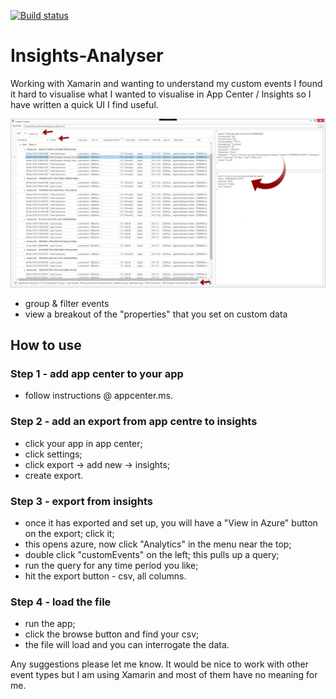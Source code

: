 [![Build status](https://ci.appveyor.com/api/projects/status/github/dominicshaw/insights-analyser?branch=master&amp;svg=true)](https://ci.appveyor.com/project/dominicshaw/insights-analyser/branch/master)

# Insights-Analyser

Working with Xamarin and wanting to understand my custom events I found it hard to visualise what I wanted to visualise in App Center / Insights so I have written a quick UI I find useful.

![Screenshot](https://raw.githubusercontent.com/dominicshaw/Insights-Analyser/master/InsightsAnalyser/screenshot.png)

- group & filter events
- view a breakout of the "properties" that you set on custom data

## How to use

### Step 1 - add app center to your app
- follow instructions @ appcenter.ms.

### Step 2 - add an export from app centre to insights
- click your app in app center; 
- click settings;
- click export -> add new -> insights;
- create export.

### Step 3 - export from insights
- once it has exported and set up, you will have a "View in Azure" button on the export; click it;
- this opens azure, now click "Analytics" in the menu near the top;
- double click "customEvents" on the left; this pulls up a query;
- run the query for any time period you like;
- hit the export button - csv, all columns.

### Step 4 - load the file
- run the app;
- click the browse button and find your csv;
- the file will load and you can interrogate the data.

Any suggestions please let me know. It would be nice to work with other event types but I am using Xamarin and most of them have no meaning for me.

